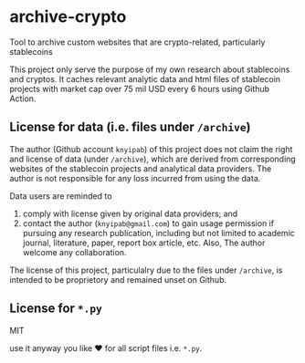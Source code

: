 # archive-crypto
Tool to archive custom websites that are crypto-related, particularly stablecoins

This project only serve the purpose of my own research about stablecoins and cryptos. It caches relevant analytic data and html files of stablecoin projects with market cap over 75 mil USD every 6 hours using Github Action. 

## License for data (i.e. files under `/archive`)
The author (Github account `knyipab`) of this project does not claim the right and license of data (under `/archive`), which are derived from corresponding websites of the stablecoin projects and analytical data providers. The author is not responsible for any loss incurred from using the data. 

Data users are reminded to 
1. comply with license given by original data providers; and
2. contact the author (`knyipab@gmail.com`) to gain usage permission if pursuing any research publication, including but not limited to academic journal, literature, paper, report box article, etc. Also, The author welcome any collaboration. 

The license of this project, particulalry due to the files under `/archive`, is intended to be proprietory and remained unset on Github. 

## License for `*.py`
MIT

use it anyway you like ❤️ for all script files i.e. `*.py`. 
